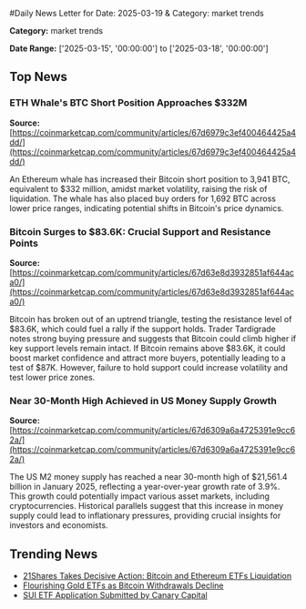 #Daily News Letter for Date: 2025-03-19 & Category: market trends

**Category:** market trends

**Date Range:** ['2025-03-15', '00:00:00'] to ['2025-03-18', '00:00:00']

## Top News
    
### ETH Whale's BTC Short Position Approaches $332M
**Source:** [https://coinmarketcap.com/community/articles/67d6979c3ef400464425a4dd/](https://coinmarketcap.com/community/articles/67d6979c3ef400464425a4dd/)

An Ethereum whale has increased their Bitcoin short position to 3,941 BTC, equivalent to $332 million, amidst market volatility, raising the risk of liquidation. The whale has also placed buy orders for 1,692 BTC across lower price ranges, indicating potential shifts in Bitcoin's price dynamics.
    
### Bitcoin Surges to $83.6K: Crucial Support and Resistance Points
**Source:** [https://coinmarketcap.com/community/articles/67d63e8d3932851af644aca0/](https://coinmarketcap.com/community/articles/67d63e8d3932851af644aca0/)

Bitcoin has broken out of an uptrend triangle, testing the resistance level of $83.6K, which could fuel a rally if the support holds. Trader Tardigrade notes strong buying pressure and suggests that Bitcoin could climb higher if key support levels remain intact. If Bitcoin remains above $83.6K, it could boost market confidence and attract more buyers, potentially leading to a test of $87K. However, failure to hold support could increase volatility and test lower price zones.
    
### Near 30-Month High Achieved in US Money Supply Growth
**Source:** [https://coinmarketcap.com/community/articles/67d6309a6a4725391e9cc62a/](https://coinmarketcap.com/community/articles/67d6309a6a4725391e9cc62a/)

The US M2 money supply has reached a near 30-month high of $21,561.4 billion in January 2025, reflecting a year-over-year growth rate of 3.9%. This growth could potentially impact various asset markets, including cryptocurrencies. Historical parallels suggest that this increase in money supply could lead to inflationary pressures, providing crucial insights for investors and economists.
    
## Trending News
- [21Shares Takes Decisive Action: Bitcoin and Ethereum ETFs Liquidation](https://coinmarketcap.com/community/articles/67d6ab8b2dc6703dbc6f7020/)
- [Flourishing Gold ETFs as Bitcoin Withdrawals Decline](https://coinmarketcap.com/community/articles/67d60afe975e2a25c40ef3f0/)
- [SUI ETF Application Submitted by Canary Capital](https://coinmarketcap.com/community/articles/67d962756dc77e1ce12d8251/)

